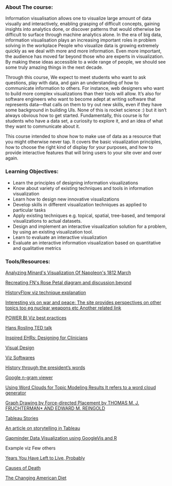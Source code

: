 ### About The course: 
Information visualisation allows one to visualize large amount of data visually and interactively, enabling grasping of difficult concepts, gaining insights into analytics done, or discover patterns that would otherwise be difficult to surface through machine analytics alone.  In the era of big data, information visualisation plays an increasing important roles in problem solving in the workplace   People who visualize data is growing extremely quickly as we deal with more and more information. Even more important, the audience has moved far beyond those who are experts in visualization. By making these ideas accessible to a wide range of people, we should see some truly amazing things in the next decade.

Through this course, We expect to meet students who want to ask questions, play with data, and gain an understanding of how to communicate information to others. For instance, web designers who want to build more complex visualizations than their tools will allow. It’s also for software engineers who want to become adept at writing software that represents data—that calls on them to try out new skills, even if they have some background in building UIs. None of this is rocket science :)  but it isn’t always obvious how to get started. Fundamentally, this course is for students who have a data set, a curiosity to explore it, and an idea of what they want to communicate about it.

This course intended to show how to make use of data as a resource that you might otherwise never tap. It covers the basic visualization principles, how to choose the right kind of display for your purposes, and how to provide interactive features that will bring users to your site over and over again. 


### Learning Objectives:

  - Learn the principles of designing information visualizations
  - Know about variety of existing techniques and tools in information visualization
  - Learn how to design new innovative visualizations
  - Develop skills in different visualization techniques as applied to particular tasks
  - Apply existing techniques e.g. topical, spatial, tree-based, and temporal visualizations to actual datasets.
  - Design and implement an interactive visualization solution for a problem, by using an existing visualization tool.
  - Learn to evaluate an interactive visualization
  - Evaluate an interactive information visualization based on quantitative and qualitative metrics


### Tools/Resources:

[Analyzing Minard's Visualization Of Napoleon's 1812 March](https://robots.thoughtbot.com/analyzing-minards-visualization-of-napoleons-1812-march)	

[Recreating FN's Rose Petal diagram and discussion beyond](https://www.r-bloggers.com/going-beyond-florence-nightingales-data-diagram-did-flo-blow-it-with-wedges/)	

[HistoryFlow viz technique explanation](https://www.research.ibm.com/visual/projects/history_flow/explanation.htm)	

[Interesting vis on war and peace: The site provides perspectives on other topics too eg nuclear weapons etc Another related link](https://ourworldindata.org/war-and-peace)

[POWER BI Viz best practices](https://docs.microsoft.com/en-us/power-bi/power-bi-visualization-best-practices)	

[Hans Rosling TED talk](https://www.youtube.com/watch?v=hVimVzgtD6w) 	

[Inspired EHRs: Designing for Clinicians](http://inspiredehrs.org/designing-for-clinicians/)	

[Visual Design](https://www.interaction-design.org/literature/article/the-building-blocks-of-visual-design)	

[Viz Softwares](https://www.predictiveanalyticstoday.com/top-data-visualization-software/)	




[History through the president’s words](https://www.washingtonpost.com/graphics/politics/2016-sotu/language/)

[Google n-gram viewer](https://books.google.com/ngrams) 	

[Using Word Clouds for Topic Modeling Results It refers to a word cloud generator](https://dhs.stanford.edu/algorithmic-literacy/using-word-clouds-for-topic-modeling-results/ )	

[Graph Drawing by Force-directed Placement by THOMAS M. J. FRUCHTERMAN* AND EDWARD M. REINGOLD](http://citeseerx.ist.psu.edu/viewdoc/download?doi=10.1.1.13.8444&rep=rep1&type=pdf)	

[Tableau Stories ](https://onlinehelp.tableau.com/current/pro/desktop/en-us/stories.html?tocpath=Design%20Views%20and%20Analyze%20Data%7CPresent%20Your%20Work%7CStories%7C_____0)

[An article on storytelling in Tableau](http://www.datablick.com/blog/2017/2/23/storytelling-in-tableau)	

[Gapminder Data Visualization using GoogleVis and R](http://rstudio-pubs-static.s3.amazonaws.com/116038_0ebe7e3db5dd4f29ac10e0c994373f99.html)

Example viz Few others

[Years You Have Left to Live, Probably](http://flowingdata.com/2015/09/23/years-you-have-left-to-live-probably/)

[Causes of Death](http://flowingdata.com/2016/01/05/causes-of-death/) 

[The Changing American Diet](https://flowingdata.com/2016/05/17/the-changing-american-diet/)
